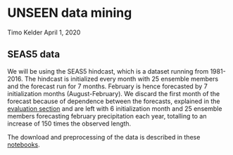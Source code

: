 UNSEEN data mining
================
Timo Kelder
April 1, 2020

SEAS5 data
----------

We will be using the SEAS5 hindcast, which is a dataset running from 1981-2016. The hindcast is initialized every month with 25 ensemble members and the forecast run for 7 months. February is hence forecasted by 7 initialization months (August-February). We discard the first month of the forecast because of dependence between the forecasts, explained in the [evaluation section](Evaluation.md) and are left with 6 initialization month and 25 ensemble members forecasting february precipitation each year, totalling to an increase of 150 times the observed length. 

The download and preprocessing of the data is described in these [notebooks](https://nbviewer.jupyter.org/github/esowc/UNSEEN-open/tree/master/Notebooks/). 
